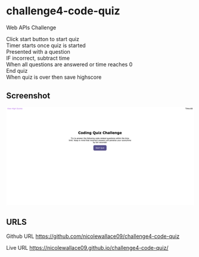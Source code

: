 # challenge4-code-quiz
Web APIs Challenge 

Click start button to start quiz<br/>
Timer starts once quiz is started <br/>
Presented with a question <br/>
IF incorrect, subtract time <br/>
When all questions are answered or time reaches 0 <br/>
End quiz <br/>
When quiz is over then save highscore <br/>

## Screenshot
<img src="assets/images/Screen Shot 2020-04-05 at 9.47.37 PM.png"> 


## URLS
Github URL
https://github.com/nicolewallace09/challenge4-code-quiz

Live URL 
https://nicolewallace09.github.io/challenge4-code-quiz/